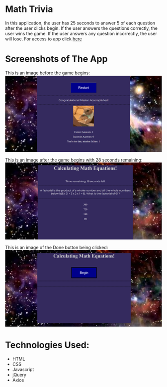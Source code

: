 # Math Trivia
In this application, the user has 25 seconds to answer 5 of each question after the user clicks begin.
If the user answers the questions correctly, the user wins the game. If the user answers any question incorrectly, the user will lose. For access to app click [here](https://ausar1989.github.io/MathTrivia/)

# Screenshots of The App
This is an image before the game begins:
![trivia1](assets/images/mathtrivia1.png)

This is an image after the game begins with 28 seconds remaining:
![trivia2](assets/images/mathtrivia2.png)

This is an image of the Done button being clicked:
![trivia3](assets/images/mathtrivia3.png)

# Technologies Used:
- HTML
- CSS
- Javascript
- jQuery
- Axios